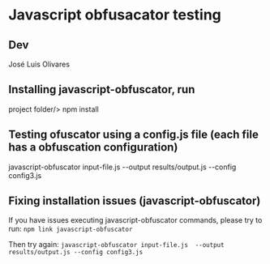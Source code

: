 # Javascript obfusacator testing

## Dev
José Luis Olivares

## Installing javascript-obfuscator, run 
 project folder/> npm install 

## Testing ofuscator using a config.js file  (each file has a obfuscation configuration)
javascript-obfuscator input-file.js  --output results/output.js --config config3.js

## Fixing installation issues (javascript-obfuscator)
If you have issues executing javascript-obfuscator commands, please try to run:
   ` npm link javascript-obfuscator `

Then try again:
   ` javascript-obfuscator input-file.js  --output results/output.js --config config3.js `